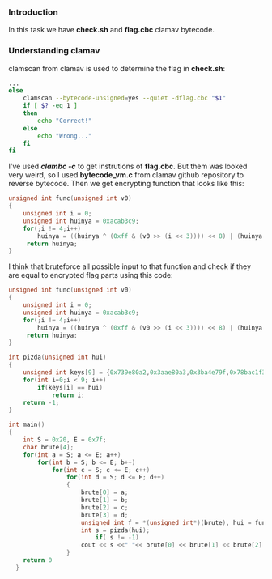 ### Introduction
In this task we have **check.sh** and  **flag.cbc** clamav bytecode.

### Understanding clamav

clamscan from clamav is used to determine the flag in **check.sh**: 

```Bash
...
else
    clamscan --bytecode-unsigned=yes --quiet -dflag.cbc "$1"
    if [ $? -eq 1 ]
    then
        echo "Correct!"
    else
        echo "Wrong..."
    fi
fi
```

I've used ***clambc -c*** to get instrutions of **flag.cbc**.
But them was looked very weird, so I used **bytecode_vm.c** from clamav github repository to reverse bytecode.
Then we get encrypting function that looks like this:
```C++
unsigned int func(unsigned int v0)
{
	unsigned int i = 0;
	unsigned int huinya = 0xacab3c9;
	for(;i != 4;i++)
		huinya = ((huinya ^ (0xff & (v0 >> (i << 3)))) << 8) | (huinya >> 24);
	 return huinya;
}
```

I think that bruteforce all possible input to that function and check if they are equal to encrypted flag parts using this code:
```C++
unsigned int func(unsigned int v0)
{
	unsigned int i = 0;
	unsigned int huinya = 0xacab3c9;
	for(;i != 4;i++)
		huinya = ((huinya ^ (0xff & (v0 >> (i << 3)))) << 8) | (huinya >> 24);
	 return huinya;
}

int pizda(unsigned int hui)
{
	unsigned int keys[9] = {0x739e80a2,0x3aae80a3,0x3ba4e79f,0x78bac1f3,0x5ef9c1f3,0x3bb9ec9f,0x558683f4,0x55fad594,0x6cbfdd9f};
	for(int i=0;i < 9; i++)
		if(keys[i] == hui)
			return i;
	return -1;
}

int main()
{
	int S = 0x20, E = 0x7f;
	char brute[4];
	for(int a = S; a <= E; a++)
		for(int b = S; b <= E; b++)
			for(int c = S; c <= E; c++)
				for(int d = S; d <= E; d++)
				{
					brute[0] = a;
					brute[1] = b;
					brute[2] = c;
					brute[3] = d;
					unsigned int f = *(unsigned int*)(brute), hui = func(f);
					int s = pizda(hui);
						if( s != -1)
					cout << s <<" "<< brute[0] << brute[1] << brute[2] << brute[3] << endl;
				}	
	return 0
  }
```
